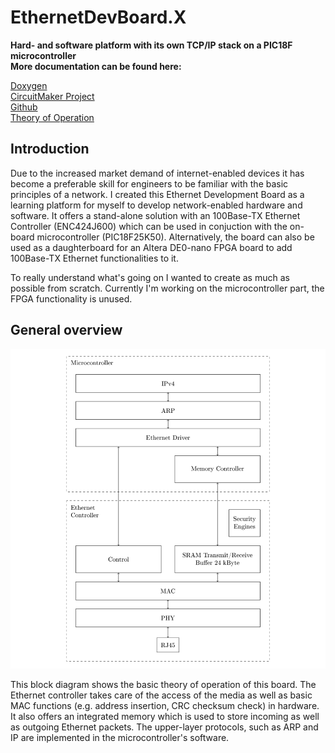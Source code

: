 # EthernetDevBoard.X

**Hard- and software platform with its own TCP/IP stack on a PIC18F microcontroller**  
**More documentation can be found here:**

[Doxygen](https://stgloorious.github.io/EthernetDevBoard.X/)  
[CircuitMaker Project](https://circuitmaker.com/Projects/Details/Stefan-Gloor/Ethernet-Development-Board)  
[Github](https://github.com/stgloorious/EthernetDevBoard.x)  
[Theory of Operation](https://github.com/stgloorious/EthernetDevBoard.X/raw/master/docs/theory/theoryOfOperation.pdf)

## Introduction

Due to the increased market demand of internet-enabled devices it
has become a preferable skill for engineers to be familiar with the basic
principles of a network. I created this Ethernet Development Board
as a learning platform for myself to develop network-enabled hardware
and software. It offers a stand-alone solution with an 100Base-TX Ethernet Controller (ENC424J600) 
which can be used in conjuction with the on-board microcontroller (PIC18F25K50). 
Alternatively, the board can also be used as a daughterboard for an Altera DE0-nano FPGA board 
to add 100Base-TX Ethernet functionalities to it.

To really understand what's going on I wanted to create as much as possible from scratch.
Currently I'm working on the microcontroller part, the FPGA functionality is unused.

## General overview
![](docs/images/basic_overview.png)

This block diagram shows the basic theory of operation of this board. The Ethernet controller takes care of the access 
of the media as well as basic MAC functions (e.g. address insertion, CRC checksum check) in hardware. It also offers an integrated memory which
is used to store incoming as well as outgoing Ethernet packets. The upper-layer protocols, such as ARP and IP are implemented in the 
microcontroller's software.



